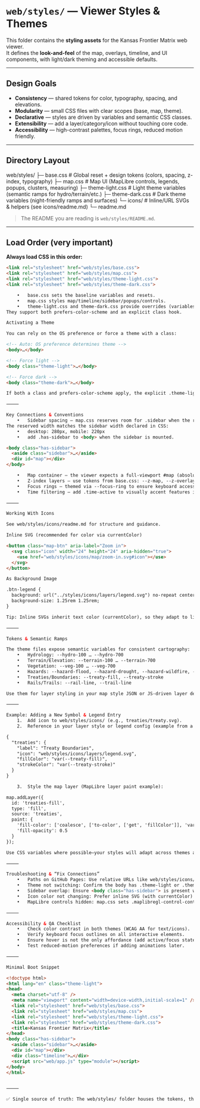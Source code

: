 # `web/styles/` — Viewer Styles & Themes

This folder contains the **styling assets** for the Kansas Frontier Matrix web viewer.  
It defines the **look-and-feel** of the map, overlays, timeline, and UI components, with light/dark theming and accessible defaults.

---

## Design Goals

- **Consistency** — shared tokens for color, typography, spacing, and elevations.
- **Modularity** — small CSS files with clear scopes (base, map, theme).
- **Declarative** — styles are driven by variables and semantic CSS classes.
- **Extensibility** — add a layer/category/icon without touching core code.
- **Accessibility** — high-contrast palettes, focus rings, reduced motion friendly.

---

## Directory Layout

web/styles/
├─ base.css           # Global reset + design tokens (colors, spacing, z-index, typography)
├─ map.css            # Map UI (MapLibre controls, legends, popups, clusters, measuring)
├─ theme-light.css    # Light theme variables (semantic ramps for hydro/terrain/etc.)
├─ theme-dark.css     # Dark theme variables (night-friendly ramps and surfaces)
└─ icons/             # Inline/URL SVGs & helpers (see icons/readme.md)
└─ readme.md

> The README you are reading is `web/styles/README.md`.

---

## Load Order (very important)

**Always load CSS in this order:**

```html
<link rel="stylesheet" href="web/styles/base.css">
<link rel="stylesheet" href="web/styles/map.css">
<link rel="stylesheet" href="web/styles/theme-light.css">
<link rel="stylesheet" href="web/styles/theme-dark.css">

	•	base.css sets the baseline variables and resets.
	•	map.css styles map/timeline/sidebar/popups/controls.
	•	theme-light.css and theme-dark.css provide overrides (variables + utilities).
They support both prefers-color-scheme and an explicit class hook.

Activating a Theme

You can rely on the OS preference or force a theme with a class:

<!-- Auto: OS preference determines theme -->
<body>…</body>

<!-- Force light -->
<body class="theme-light">…</body>

<!-- Force dark -->
<body class="theme-dark">…</body>

If both a class and prefers-color-scheme apply, the explicit .theme-light/.theme-dark class wins.

⸻

Key Connections & Conventions
	•	Sidebar spacing — map.css reserves room for .sidebar when the root has .has-sidebar.
The reserved width matches the sidebar width declared in CSS:
	•	desktop: 280px, mobile: 220px
	•	add .has-sidebar to <body> when the sidebar is mounted.

<body class="has-sidebar">
  <aside class="sidebar">…</aside>
  <div id="map"></div>
</body>

	•	Map container — the viewer expects a full-viewport #map (absolute, inset: 0), managed by map.css.
	•	Z-index layers — use tokens from base.css: --z-map, --z-overlay, --z-sidebar, --z-modal.
	•	Focus rings — themed via --focus-ring to ensure keyboard accessibility.
	•	Time filtering — add .time-active to visually accent features in range; .time-muted to de-emphasize out-of-range features (applied by the timeline controller).

⸻

Working With Icons

See web/styles/icons/readme.md for structure and guidance.

Inline SVG (recommended for color via currentColor)

<button class="map-btn" aria-label="Zoom in">
  <svg class="icon" width="24" height="24" aria-hidden="true">
    <use href="web/styles/icons/map/zoom-in.svg#icon"></use>
  </svg>
</button>

As Background Image

.btn-legend {
  background: url("../styles/icons/layers/legend.svg") no-repeat center;
  background-size: 1.25rem 1.25rem;
}

Tip: Inline SVGs inherit text color (currentColor), so they adapt to light/dark themes automatically.

⸻

Tokens & Semantic Ramps

The theme files expose semantic variables for consistent cartography:
	•	Hydrology: --hydro-100 … --hydro-700
	•	Terrain/Elevation: --terrain-100 … --terrain-700
	•	Vegetation: --veg-100 … --veg-700
	•	Hazards: --hazard-flood, --hazard-drought, --hazard-wildfire, --hazard-tornado
	•	Treaties/Boundaries: --treaty-fill, --treaty-stroke
	•	Rails/Trails: --rail-line, --trail-line

Use them for layer styling in your map style JSON or JS-driven layer definitions to maintain visual coherence across themes.

⸻

Example: Adding a New Symbol & Legend Entry
	1.	Add icon to web/styles/icons/ (e.g., treaties/treaty.svg).
	2.	Reference in your layer style or legend config (example from a JSON-based legend):

{
  "treaties": {
    "label": "Treaty Boundaries",
    "icon": "web/styles/icons/layers/legend.svg",
    "fillColor": "var(--treaty-fill)",
    "strokeColor": "var(--treaty-stroke)"
  }
}

	3.	Style the map layer (MapLibre layer paint example):

map.addLayer({
  id: 'treaties-fill',
  type: 'fill',
  source: 'treaties',
  paint: {
    'fill-color': ['coalesce', ['to-color', ['get', 'fillColor']], 'var(--treaty-fill)'],
    'fill-opacity': 0.5
  }
});

Use CSS variables where possible—your styles will adapt across themes automatically.

⸻

Troubleshooting & “Fix Connections”
	•	Paths on GitHub Pages: Use relative URLs like web/styles/icons/... from your HTML root.
	•	Theme not switching: Confirm the body has .theme-light or .theme-dark and that theme CSS loads after base.css.
	•	Sidebar overlap: Ensure <body class="has-sidebar"> is present when the sidebar mounts.
	•	Icon color not changing: Prefer inline SVG (with currentColor) over <img> when you want theme-aware coloring.
	•	MapLibre controls hidden: map.css sets .maplibregl-control-container with pointer-events: none at the wrapper but restores pointer-events: auto on .maplibregl-ctrl. If you replace class names, keep that pattern.

⸻

Accessibility & QA Checklist
	•	Check color contrast in both themes (WCAG AA for text/icons).
	•	Verify keyboard focus outlines on all interactive elements.
	•	Ensure hover is not the only affordance (add active/focus states).
	•	Test reduced-motion preferences if adding animations later.

⸻

Minimal Boot Snippet

<!doctype html>
<html lang="en" class="theme-light">
<head>
  <meta charset="utf-8" />
  <meta name="viewport" content="width=device-width,initial-scale=1" />
  <link rel="stylesheet" href="web/styles/base.css">
  <link rel="stylesheet" href="web/styles/map.css">
  <link rel="stylesheet" href="web/styles/theme-light.css">
  <link rel="stylesheet" href="web/styles/theme-dark.css">
  <title>Kansas Frontier Matrix</title>
</head>
<body class="has-sidebar">
  <aside class="sidebar">…</aside>
  <div id="map"></div>
  <div class="timeline">…</div>
  <script src="web/app.js" type="module"></script>
</body>
</html>


⸻

✅ Single source of truth: The web/styles/ folder houses the tokens, themes, and shared UI rules that keep Kansas’s historical layers visually coherent, accessible, and mission-grade.


